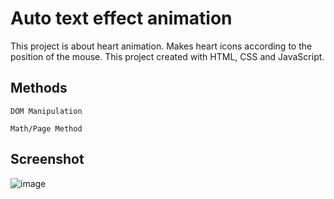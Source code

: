 # Auto text effect animation

This project is about heart animation. Makes heart icons according to the position of the mouse. This project created with HTML, CSS and JavaScript.

## Methods

``DOM Manipulation``

``Math/Page Method``

## Screenshot

![image](https://github.com/colakalpeer/javascript-apps/assets/113319683/21384afe-5937-4b35-b0a9-714017d770f6)
